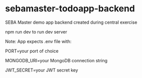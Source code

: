 # sebamaster-todoapp-backend
SEBA Master demo app backend created during central exercise

npm run dev to run dev server

Note: App expects .env file with:

PORT=your port of choice

MONGODB_URI=your MongoDB connection string

JWT_SECRET=your JWT secret key
